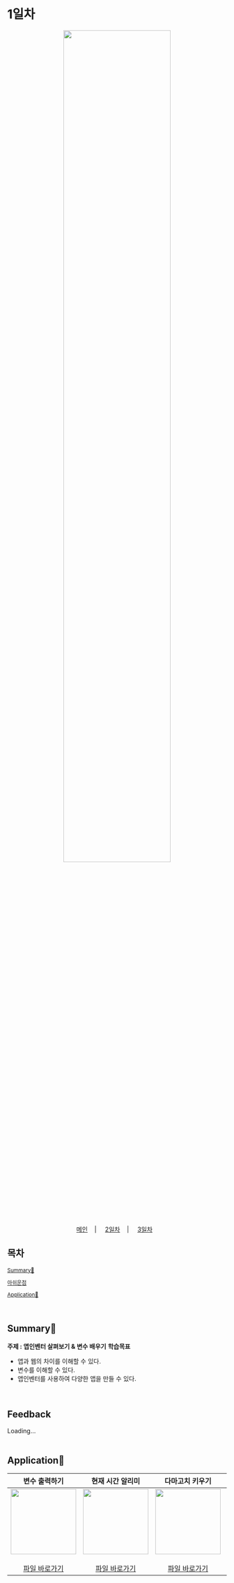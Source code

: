 # 1일차
<p align="center">
   <img src="https://user-images.githubusercontent.com/79021544/220138575-d8afd2aa-f487-4b62-a720-6bfd32ffd47b.png" width="70%">
</p>

<p align="center">
  <a href="#">메인</a>&nbsp;&nbsp;&nbsp; | &nbsp;&nbsp;&nbsp;
  <a href="#">2일차</a>&nbsp;&nbsp;&nbsp; | &nbsp;&nbsp;&nbsp;
  <a href="#">3일차</a>&nbsp;&nbsp;&nbsp;
</p>

## 목차

<div style="font-size:12px;">
  
  [Summary📝](#summary)
    
  [아쉬운점](#아쉬운점)

  [Application📱](#application)

</div>
<br>

## Summary📝

**주제 : 앱인벤터 살펴보기 & 변수 배우기**
**학습목표**

- 앱과 웹의 차이를 이해할 수 있다.
- 변수를 이해할 수 있다.
- 앱인벤터를 사용하여 다양한 앱을 만들 수 있다.

<br>

## Feedback

Loading...
<br>
<br>

## Application📱

|변수 출력하기|현재 시간 알리미|다마고치 키우기|미니피아노|
| :--: | :--: | :--: | :--: |
| [<img src="https://user-images.githubusercontent.com/79021544/220135921-ff58a10b-e621-4d6a-9906-3598e07d9268.png" width="150">](./Variable.md) <br><br> [파일 바로가기](./#) | [<img src="https://user-images.githubusercontent.com/79021544/220135927-b68464ea-d9db-459a-8e82-ca1e57288e09.png" width="150">](./Nowclock.md) <br><br> [파일 바로가기](./#) | [<img src="https://user-images.githubusercontent.com/79021544/220135932-1079cd2b-c5ec-4c3b-86ec-03d2c06468cc.png" width="150">](./Tamagotchi.md) <br><br> [파일 바로가기](./#)| [<img src="https://user-images.githubusercontent.com/79021544/220135937-292e22c7-5ff4-44a2-9480-1100f9c58bf1.png" width="150">](./MiniPiano.md) <br><br> [파일 바로가기](./#) |


